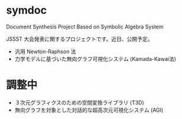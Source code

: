 # symdoc
Document Synthesis Project Based on Symbolic Algebra System

JSSST 大会発表に関するプロジェクトです。近日、公開予定。

- 汎用 Newton-Raphson 法
- 力学モデルに基づいた無向グラフ可視化システム (Kamada-Kawai法)

# 調整中

- ３次元グラフィクスのための空間変換ライブラリ (T3D)
- 無向グラフを対象とした対話的な超高次元可視化システム (AGI)
